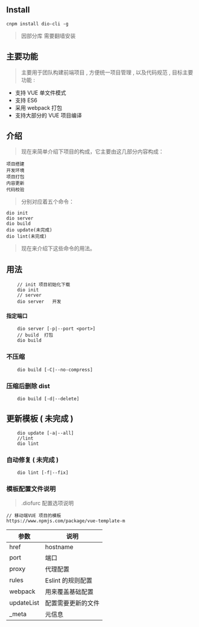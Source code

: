 ## Install

    cnpm install dio-cli -g

> 因部分库 需要翻墙安装

## 主要功能

> 主要用于团队构建前端项目 , 方便统一项目管理 , 以及代码规范 , 目标主要功能 :

* 支持 VUE 单文件模式
* 支持 ES6
* 采用 webpack 打包
* 支持大部分的 VUE 项目编译

## 介绍

> 现在来简单介绍下项目的构成，它主要由这几部分内容构成：

    项目搭建
    开发环境
    项目打包
    内容更新
    代码校验

> 分别对应着五个命令：

    dio init
    dio server
    dio build
    dio update(未完成)
    dio lint(未完成)

> 现在来介绍下这些命令的用法。

## 用法

```
    // init 项目初始化下载
    dio init
    // server
    dio server   开发
```

#### 指定端口

```
    dio server [-p|--port <port>]
    // build  打包
    dio build
```

### 不压缩

```
    dio build [-C|--no-compress]
```

### 压缩后删除 dist

```
    dio build [-d|--delete]
```

## 更新模板 ( 未完成 )

```
    dio update [-a|--all]
    //lint
    dio lint
```

### 自动修复 ( 未完成 )

```
    dio lint [-f|--fix]
```

### 模板配置文件说明

> .diofurc 配置选项说明

```
// 移动端VUE 项目的模板
https://www.npmjs.com/package/vue-template-m
```

| 参数       | 说明               |
| ---------- | ------------------ |
| href       | hostname           |
| port       | 端口               |
| proxy      | 代理配置           |
| rules      | Eslint 的规则配置  |
| webpack    | 用来覆盖基础配置   |
| updateList | 配置需要更新的文件 |
| _meta      | 元信息             |
